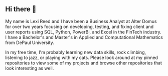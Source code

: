 ## Hi there 👋

My name is Lexi Reed and I have been a Business Analyst at  Alter Domus for over two years focusing on developing, testing, and fixing client and user reports using SQL, Python, PowerBi, and Excel in the FinTech industry. I have a Bachelor's and Master's in Applied and Computational Mathematics from DePaul University. 

In my free time, I'm probably learning new data skills, rock climbing, listening to jazz, or playing with my cats. Please look around at my pinned repositories to view some of my projects and browse other repositories that look interesting as well.

<!--
**lreed2450/lreed2450** is a ✨ _special_ ✨ repository because its `README.md` (this file) appears on your GitHub profile.

Here are some ideas to get you started:

- 🔭 I’m currently working on ...
- 🌱 I’m currently learning ...
- 👯 I’m looking to collaborate on ...
- 🤔 I’m looking for help with ...
- 💬 Ask me about ...
- 📫 How to reach me: ...
- 😄 Pronouns: ...
- ⚡ Fun fact: ...
-->

